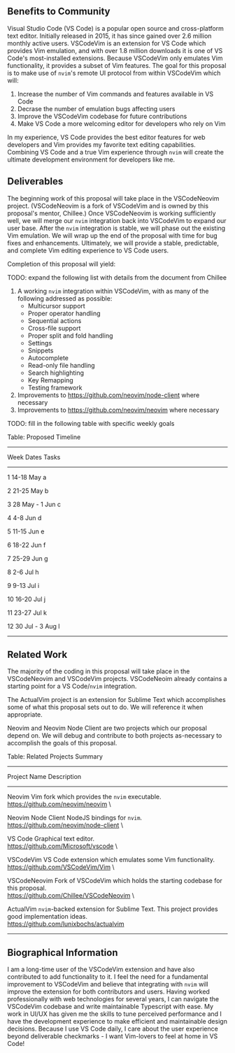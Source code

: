 ## Benefits to Community

Visual Studio Code (VS Code) is a popular open source and cross-platform
text editor. Initially released in 2015, it has since gained over
2.6 million monthly active users. VSCodeVim is an extension for VS Code
which provides Vim emulation, and with over 1.8 million downloads
it is one of VS Code's most-installed extensions. Because VSCodeVim only
emulates Vim functionality, it provides a subset of Vim features.
The goal for this proposal is to make use of `nvim`'s remote UI protocol
from within VSCodeVim which will:

1. Increase the number of Vim commands and features available in VS Code
2. Decrase the number of emulation bugs affecting users
3. Improve the VSCodeVim codebase for future contributions
4. Make VS Code a more welcoming editor for developers who rely on Vim

In my experience, VS Code provides the best editor features for
web developers and Vim provides my favorite text editing capabilities.
Combining VS Code and a true Vim experience through `nvim` will create
the ultimate development environment for developers like me.

## Deliverables

The beginning work of this proposal will take place in the VSCodeNeovim
project. (VSCodeNeovim is a fork of VSCodeVim and is owned by this
proposal's mentor, Chillee.) Once VSCodeNeovim is working sufficiently
well, we will merge our `nvim` integration back into VSCodeVim to
expand our user base. After the `nvim` integration is stable, we will
phase out the existing Vim emulation. We will wrap up the end of the
proposal with time for bug fixes and enhancements. Ultimately, we will
provide a stable, predictable, and complete Vim editing experience to
VS Code users.

Completion of this proposal will yield:

TODO: expand the following list with details from the document from Chillee

1. A working `nvim` integration within VSCodeVim, with as many of the
following addressed as possible:
    - Multicursor support
    - Proper operator handling
    - Sequential actions
    - Cross-file support
    - Proper split and fold handling
    - Settings
    - Snippets
    - Autocomplete
    - Read-only file handling
    - Search highlighting
    - Key Remapping
    - Testing framework
2. Improvements to https://github.com/neovim/node-client where necessary
3. Improvements to https://github.com/neovim/neovim where necessary

TODO: fill in the following table with specific weekly goals

Table: Proposed Timeline

------ -------------- ----------------------------------------------------
Week   Dates          Tasks
------ -------------- ----------------------------------------------------
1      14-18 May      a

2      21-25 May      b

3      28 May - 1 Jun c

4      4-8 Jun        d

5      11-15 Jun      e

6      18-22 Jun      f

7      25-29 Jun      g

8      2-6 Jul        h

9      9-13 Jul       i

10     16-20 Jul      j

11     23-27 Jul      k

12     30 Jul - 3 Aug l
------ -------------- ----------------------------------------------------

## Related Work

The majority of the coding in this proposal will take place in the
VSCodeNeovim and VSCodeVim projects. VSCodeNeoim already contains a
starting point for a VS Code/`nvim` integration.

The ActualVim project is an extension for Sublime Text which
accomplishes some of what this proposal sets out to do. We will
reference it when appropriate.

Neovim and Neovim Node Client are two projects which our proposal
depend on. We will debug and contribute to both projects as-necessary
to accomplish the goals of this proposal.

Table: Related Projects Summary

---------------------- ----------------------------------------------------------
Project Name           Description
---------------------- ----------------------------------------------------------
Neovim                 Vim fork which provides the `nvim` executable. \
                       https://github.com/neovim/neovim \

Neovim Node Client     NodeJS bindings for `nvim`. \
                       https://github.com/neovim/node-client \

VS Code                Graphical text editor. \
                       https://github.com/Microsoft/vscode \

VSCodeVim              VS Code extension which emulates some Vim functionality. \
                       https://github.com/VSCodeVim/Vim \

VSCodeNeovim           Fork of VSCodeVim which holds the starting codebase for this proposal. \
                       https://github.com/Chillee/VSCodeNeovim \

ActualVim              `nvim`-backed extension for Sublime Text. This project provides good implementation ideas. \
                       https://github.com/lunixbochs/actualvim
---------------------- ----------------------------------------------------------

## Biographical Information

I am a long-time user of the VSCodeVim extension and have also
contributed to add functionality to it. I feel the need for a
fundamental improvement to VSCodeVim and believe that integrating with
`nvim` will improve the extension for both contributors and users.
Having worked professionally with web technologies for several years,
I can navigate the VSCodeVim codebase and write maintainable Typescript
with ease. My work in UI/UX has given me the skills to tune perceived
performance and I have the development experience to make efficient and
maintainable design decisions. Because I use VS Code daily, I care about
the user experience beyond deliverable checkmarks - I want Vim-lovers
to feel at home in VS Code!
